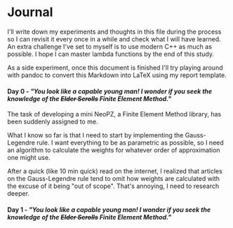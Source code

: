 # Journal

I'll write down my experiments and thoughts in this file during the process so I can revisit it every once in a while and check what I will have learned.
An extra challenge I've set to myself is to use modern C++ as much as possible. I hope I can master lambda functions by the end of this study.

As a side experiment, once this document is finished I'll try playing around with pandoc to convert this Markdown into LaTeX using my report template.

#### Day 0 - *"You look like a capable young man! I wonder if you seek the knowledge of the ~~Elder Scrolls~~ Finite Element Method."*

The task of developing a mini NeoPZ, a Finite Element Method library, has been suddenly assigned to me.

What I know so far is that I need to start by implementing the Gauss-Legendre rule. 
I want everything to be as parametric as possible, so I need an algorithm to calculate the weights for whatever order of approximation one might use. 

After a quick (like 10 min quick) read on the internet, I realized that articles on the Gauss-Legendre rule tend to omit how weights are calculated with the excuse of it being "out of scope".
That's annoying, I need to research deeper.

#### Day 1 - *"You look like a capable young man! I wonder if you seek the knowledge of the ~~Elder Scrolls~~ Finite Element Method."*

